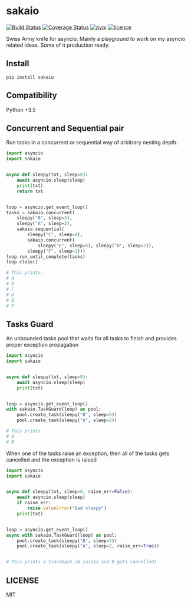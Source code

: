 # sakaio

[![Build Status](https://img.shields.io/travis/nitely/sakaio.svg?style=flat-square)](https://travis-ci.org/nitely/sakaio)
[![Coverage Status](https://img.shields.io/coveralls/nitely/sakaio.svg?style=flat-square)](https://coveralls.io/r/nitely/sakaio)
[![pypi](https://img.shields.io/pypi/v/sakaio.svg?style=flat-square)](https://pypi.python.org/pypi/sakaio)
[![licence](https://img.shields.io/pypi/l/sakaio.svg?style=flat-square)](https://raw.githubusercontent.com/nitely/sakaio/master/LICENSE)

Swiss Army knife for asyncio. Mainly a playground
to work on my asyncio related ideas. Some of it production ready.

## Install

```
pip install sakaio
```

## Compatibility

Python +3.5

## Concurrent and Sequential pair

Run tasks in a concurrent or sequential way of arbitrary nesting depth.

```python
import asyncio
import sakaio


async def sleepy(txt, sleep=0):
    await asyncio.sleep(sleep)
    print(txt)
    return txt


loop = asyncio.get_event_loop()
tasks = sakaio.concurrent(
    sleepy("B", sleep=3),
    sleepy("A", sleep=2),
    sakaio.sequential(
        sleepy("C", sleep=4),
        sakaio.concurrent(
            sleepy("E", sleep=5), sleepy("D", sleep=2)),
        sleepy("F", sleep=1)))
loop.run_until_complete(tasks)
loop.close()

# This prints:
# A
# B
# C
# D
# E
# F
```

## Tasks Guard

An unbounded tasks pool that waits for all tasks to finish
and provides proper exception propagation

```python
import asyncio
import sakaio


async def sleepy(txt, sleep=0):
    await asyncio.sleep(sleep)
    print(txt)


loop = asyncio.get_event_loop()
with sakaio.TaskGuard(loop) as pool:
    pool.create_task(sleepy("B", sleep=5))
    pool.create_task(sleepy("A", sleep=2))

# This prints
# A
# B
```

When one of the tasks raise an exception,
then all of the tasks gets cancelled
and the exception is raised

```python
import asyncio
import sakaio


async def sleepy(txt, sleep=0, raise_err=False):
    await asyncio.sleep(sleep)
    if raise_err:
        raise ValueError("Bad sleepy")
    print(txt)


loop = asyncio.get_event_loop()
async with sakaio.TaskGuard(loop) as pool:
    pool.create_task(sleepy("B", sleep=5))
    pool.create_task(sleepy("A", sleep=2, raise_err=True))


# This prints a traceback (A raises and B gets cancelled)
```

## LICENSE

MIT
